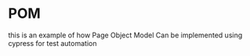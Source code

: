 # POM
this is an example of how Page Object Model Can be implemented using cypress for test automation 
